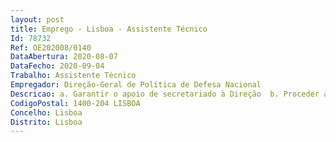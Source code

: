 ```yaml
--- 
layout: post
title: Emprego - Lisboa - Assistente Técnico
Id: 78732
Ref: OE202008/0140
DataAbertura: 2020-08-07
DataFecho: 2020-09-04
Trabalho: Assistente Técnico
Empregador: Direção-Geral de Política de Defesa Nacional
Descricao: a. Garantir o apoio de secretariado à Direção  b. Proceder à gestão das agendas nacionais e internacionais da Direção  c. Organizar as viagens da Direção e preparar os respetivos itinerários  d. Organizar e gerir eventos em que participe a Direção  e. Gerir a correspondência dirigida à Direção, redigir respostas e produzir documentos em língua portuguesa, inglesa e francesa.
CodigoPostal: 1400-204 LISBOA
Concelho: Lisboa
Distrito: Lisboa
--- 
```


